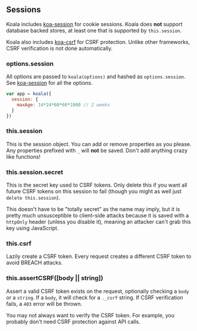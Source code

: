 
## Sessions

Koala includes [koa-session](https://github.com/koajs/session) for cookie sessions.
Koala does __not__ support database backed stores,
at least one that is supported by `this.session`.

Koala also includes [koa-csrf](https://github.com/koajs/csrf) for CSRF protection.
Unlike other frameworks, CSRF verification is not done automatically.

### options.session

All options are passed to `koala(options)` and hashed as `options.session`.
See [koa-session](https://github.com/koajs/session) for all the options.

```js
var app = koala({
  session: {
    maxAge: 14*24*60*60*1000 // 2 weeks
  }
})
```

### this.session

This is the session object.
You can add or remove properties as you please.
Any properties prefixed with `_` will __not__ be saved.
Don't add anything crazy like functions!

### this.session.secret

This is the secret key used to CSRF tokens.
Only delete this if you want all future CSRF tokens on this session to fail
(though you might as well just `delete this.session`).

This doesn't have to be "totally secret" as the name may imply,
but it is pretty much unsusceptible to client-side attacks because
it is saved with a `httpOnly` header (unless you disable it),
meaning an attacker can't grab this key using JavaScript.

### this.csrf

Lazily create a CSRF token.
Every request creates a different CSRF token to avoid BREACH attacks.

### this.assertCSRF([body || string])

Assert a valid CSRF token exists on the request,
optionally checking a `body` or a `string`.
If a `body`, it will check for a `._csrf` string.
If CSRF verification fails, a `403` error will be thrown.

You may not always want to verify the CSRF token.
For example, you probably don't need CSRF protection against API calls.
